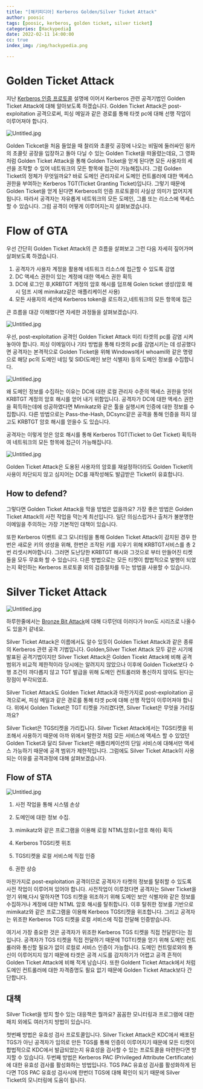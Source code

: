 ```yaml
---
title: "[해키피디아] Kerberos Golden/Silver Ticket Attack"
author: poosic
tags: [poosic, kerberos, golden ticket, silver ticket]
categories: [Hackypedia]
date: 2022-02-11 14:00:00
cc: true
index_img: /img/hackypedia.png

---
```


# Golden Ticket Attack

지난 [Kerberos 인증 프로토콜](https://hackyboiz.github.io/2022/02/04/poosic/kerberos/) 설명에 이어서 Kerberos 관련 공격기법인  Golden Ticket Attack에 대해 알아보도록 하겠습니다. Golden Ticket Attack은 post-exploitation 공격으로써, 피싱 메일과 같은 경로를 통해 타겟 pc에 대해 선행 작업이 이루어져야 합니다.

![Untitled.jpg](kerberos-ticket-attack/image1.png)

Golden Tickcet을 처음 들었을 때 찰리와 초콜릿 공장에 나오는 비밀에 둘러싸인 윙카의 초콜릿 공장을 입장하고 돌아 다닐 수 있는 Golden Ticket을 떠올렸는데요, 그 영화처럼  Golden Ticket Attack을 통해 Golden Ticket을 얻게 된다면 모든 사용자의 세션을 조작할 수 있어 네트워크의 모든 항목에 접근이 가능해집니다. 그럼 Golden Ticket의 정체가 무엇일까요? 바로 도메인 관리자로서 도메인 컨트롤러에 대한 액세스 권한을 부여하는 Kerberos TGT(Ticket Granting Ticket)입니다. 그렇기 때문에 Golden Ticket을 얻게 된다면 Kerberos의 인증 프로토콜이 사실상 의미가 없어지게 됩니다. 따라서 공격자는 자유롭게 네트워크의 모든 도메인, 그룹 또는 리소스에 액세스 할 수 있습니다. 그럼 공격이 어떻게 이루어지는지 살펴보겠습니다.

# Flow of GTA

우선 간단히 Golden Ticket Attack의 큰 흐름을 살펴보고 그런 다음 자세히 짚어가며 살펴보도록 하겠습니다.

1. 공격자가 사용자 계정을 활용해 네트워크 리소스에 접근할 수 있도록 감염
2. DC 액세스 권한이 있는 계정에 대한 액세스 권한 획득
3. DC에 로그인 후,KRBTGT 계정의 암호 해시를 덤프해 Golen ticket 생성(암호 해시 덤프 시에 mimikatz같은 애플리케이션 사용)
4. 모든 사용자의 세션에 Kerberos token을 로드하고,네트워크의 모든 항목에 접근

큰 흐름을 대강 이해했다면 자세한 과정들을 살펴보겠습니다.



![Untitled.jpg](kerberos-ticket-attack/image2.png)

우선, post-exploitation 공격인 Golden Ticket Attack 미리 타겟의 pc를 감염 시켜 놓아야 합니다. 피싱 이메일이나 기타 방법을 통해 타겟의 pc를 감염시키는 데 성공했다면 공격자는 본격적으로 Golden Ticket을 위해 Windows에서 whoami와 같은 명령으로 해당 pc의 도메인 네임 및 SID(도메인 보안 식별자) 등의 도메인 정보를 수집합니다. 

![Untitled.jpg](kerberos-ticket-attack/image3.png)

왜 도메인 정보를 수집하는 이유는 DC에 대한 로컬 관리자 수준의 액세스 권한을 얻어 KRBTGT 계정의 암호 해시를 얻어 내기 위함입니다. 공격자가 DC에 대한 액세스 권한을 획득하는데에 성공하였다면 Mimikatz와 같은 툴을 실행시켜 인증에 대한 정보를 수집합니다. 다른 방법으로는  Pass-the-Hash, DCsync같은 공격을 통해 인증을 하지 않고도 KRBTGT 암호 해시를 얻을수 도 있습니다.

공격자는 이렇게 얻은 암호 해시를 통해 Kerberos TGT(Ticket to Get Ticket) 획득하여 네트워크의 모든 항목에 접근이 가능해집니다.

![Untitled.jpg](kerberos-ticket-attack/image4.png)

Golden Ticket Attack은 도용된 사용자의 암호를 재설정하더라도 Golden Ticket의 사용이 차단되지 않고 심지어는 DC를 재작성해도 발급받은 Ticket이 유효합니다.

## How to defend?

그렇다면 Golden Ticket Attack을 막을 방법은 없을까요? 가장 좋은 방법은 Golden Ticket Attack의 사전 작업을 막는게 최선입니다. 일단 의심스럽거나 출처가 불분명한 이메일을 주의하는 가장 기본적인 대책이 있습니다.

또한 Kerberos 이벤트 로그 모니터링을 통해 Golden Ticket Attack이 감지된 경우 한 번은 새로운 키의 생성을 위해, 한번은 조작된 키를 지우기 위해 KRBTGT서비스를 총 2번 리셋시켜야합니다. 그러면 도난당한 KRBTGT 해시와 그것으로 부터 만들어진 티켓들을 모두 무효화 할 수 있습니다. 다른 방법으로는 모든 티켓이 합법적으로 발행이 되었는지 확인하는 Kerberos 프로토콜 외의 검증절차를 두는 방법을 사용할 수 있습니다.



# Silver Ticket Attack

![Untitled.jpg](kerberos-ticket-attack/image5.png)

하루한줄에서는 [Bronze Bit Attack](https://hackyboiz.github.io/2020/12/11/l0ch/2020-12-11/)에 대해 다루던데 이러다가 Iron도 시리즈로 나올수도 있을거 같네요. 

Silver Ticket Attack은 이름에서도 알수 있듯이 Golden Ticket Attack과 같은 종류의 Kerberos 관련 공격 기법입니다. Golden,Silver Ticket Attack 모두 같은 시기에 발표된 공격기법이지만 Silver Ticket Attack은 Golden Ticekt Attack에 비해 공격범위가 비교적 제한적이라 당시에는 알려지지 않았으나 이후에 Golden Ticket보다 수행 조건이 까다롭지 않고 TGT 발급을 위해 도메인 컨트롤러와 통신하지 않아도 된다는 장점이 부각되었죠.

Silver Ticket Attack도 Golden Ticket Attack과 마찬가지로 post-exploitation 공격으로써, 피싱 메일과 같은 경로를 통해 타겟 pc에 대해 선행 작업이 이루어져야 합니다. 위에서 Golden Ticket은 TGT 티켓을 가리켰다면, Silver Ticket은 무엇을 가리킬까요? 

Silver Ticket은 TGS티켓을 가리킵니다. Silver Ticket Attack에서는 TGS티켓을 위조해서 사용하기  때문에 아까 위에서 말한것 처럼 모든 서비스에 액세스 할 수 있었던 Golden Ticket과 달리 Silver Ticket은 애플리케이션의 단일 서비스에 대해서만 액세스 가능하기 때문에 공격 범위가 제한적입니다. 그럼에도 Silver Ticket Attack이 사용되는 이유를 공격과정에 대해 살펴보겠습니다.



## Flow of STA

![Untitled.jpg](kerberos-ticket-attack/image6.png)

1. 사전 작업을 통해 시스템 손상

2. 도메인에 대한 정보 수집.

3. mimikatz와 같은 프로그램을 이용해 로컬 NTML암호(=암호 해쉬) 획득

4. Kerberos TGS티켓 위조

5. TGS티켓을 로컬 서비스에 직접 인증

6. 권한 상승

마찬가지로 post-exploitation 공격이므로 공격자가 타켓의 정보를 탈취할 수 있도록 사전 작업이 이루어져 있어야 합니다. 사전작업이 이루졌다면 공격자는 Silver Ticket을 얻기 위해,다시 말하자면 TGS 티켓을 위조하기 위해 도메인 보안 식별자와 같은 정보를 수집하거나  계정에 대한 NTML 암호 해시를 탈취합니다. 이후 탈취한 정보를 기반으로 mimikatz와 같은 프로그램을 이용해 Kerbeos TGS티켓을 위조합니다. 그리고 공격자는 위조한 Kerberos TGS 티켓을 로컬 서비스에 직접 전달해 인증받습니다.

여기서 가장 중요한 것은 공격자가 위조한 Kerberos TGS 티켓을 직접 전달한다는 점 입니다. 공격자가 TGS 티켓을 직접 전달하기 때문에 TGT티켓을 얻기 위해 도메인 컨트롤러와 통신할 필요가 없이 로컬로 서비스 인증이 가능합니다. 도메인 컨트럴로와의 통신이 이루어지지 않기 때문에 타겟은 공격 시도를 감지하기가 어렵고 공격 흔적이 Golden Ticket Attack에 비해 적게 남습니다. 또한 Goldent Ticket Attack에서 처럼 도메인 컨트롤러에 대한 자격증명도 필요 없기 때문에 Golden Ticket Attack보다 간단합니다.



## 대책

Silver Ticket을 방지 할수 있는 대응책은 뭘까요? 꼼꼼한 모니터링과 프로그램에 대한 패치 외에도 여러가지 방법이 있습니다. 

첫번째 방법은 유효성 검사 프로토콜입니다. Silver Ticket Attack은 KDC에서 배포된 TGS가 아닌 공격자가 임의로 만든 TGS를 통해 인증이 이루어지기 때문에 모든 티켓이 합법적으로 KDC에서 발급되었는지 유효성을 검사할 수 있는 프로토콜을 마련한다면 방지할 수 있습니다. 두번째 방법은 Kerberos PAC (Privileged Attribute Certificate)에 대한 유효성 검사를 활성화하는 방법입니다. TGS PAC 유효성 검사를 활성화하게 된다면 TGS PAC 유효성 검사시에 한번더 TGS에 대해 확인이 되기 때문에  Silver Ticket의 모니터링에 도움이 됩니다.